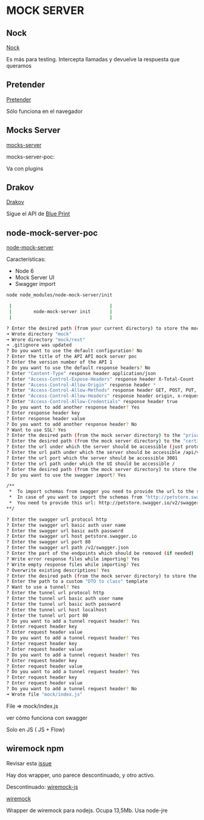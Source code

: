 # MOCK SERVER

## Nock

[Nock](https://github.com/nock/nock)

Es más para testing. Intercepta llamadas y devuelve la respuesta que queramos

## Pretender

[Pretender](https://github.com/pretenderjs/pretender)

Sólo funciona en el navegador


## Mocks Server

[mocks-server](https://github.com/mocks-server/main)

mocks-server-poc:

Va con plugins

## Drakov

[Drakov](https://github.com/Aconex/drakov)

Sigue el API de [Blue Print](https://apiblueprint.org/)

## node-mock-server-poc

[node-mock-server](https://github.com/smollweide/node-mock-server)

Características:

- Node 6
- Mock Server UI
- Swagger import

```bash
node node_modules/node-mock-server/init

 |                                    |
 |        node-mock-server init       |
 |                                    |

? Enter the desired path (from your current directory) to store the mock server data mock
➜ Wrote directory "mock"
➜ Wrore directory "mock/rest"
➜ .gitignore was updated
? Do you want to use the default configuration? No
? Enter the title of the API API mock server poc
? Enter the version number of the API 1
? Do you want to use the default response headers? No
? Enter "Content-Type" response header application/json
? Enter "Access-Control-Expose-Headers" response header X-Total-Count
? Enter "Access-Control-Allow-Origin" response header *
? Enter "Access-Control-Allow-Methods" response header GET, POST, PUT, OPTIONS, DELETE, PATCH, HEAD
? Enter "Access-Control-Allow-Headers" response header origin, x-requested-with, content-type
? Enter "Access-Control-Allow-Credentials" response header true
? Do you want to add another response header? Yes
? Enter response header key 
? Enter response header value 
? Do you want to add another response header? No
? Want to use SSL? Yes
? Enter the desired path (from the mock server directory) to the "private key" file 
? Enter the desired path (from the mock server directory) to the "certificate" file 
? Enter the url under which the server should be accessible (just protocol, host and port) http://localhost:3001
? Enter the url path under which the server should be accessible /api/v1
? Enter the url port which the server should be accessible 3001
? Enter the url path under which the UI should be accessible /
? Enter the desired path (from the mock server directory) to store the mock functions /func
? Do you want to use the swagger import? Yes

/**
 *  To import schemas from swagger you need to provide the url to the swagger api json file.
 *  In case of you want to import the schemas from "http://petstore.swagger.io/".
 *  You need to provide this url: http://petstore.swagger.io/v2/swagger.json
**/

? Enter the swagger url protocol http
? Enter the swagger url basic auth user name 
? Enter the swagger url basic auth password 
? Enter the swagger url host petstore.swagger.io
? Enter the swagger url port 80
? Enter the swagger url path /v2/swagger.json
? Enter the part of the endpoints which should be removed (if needed) 
? Write error response files while importing? Yes
? Write empty response files while importing? Yes
? Overwrite existing descriptions? Yes
? Enter the desired path (from the mock server directory) to store the imported mock functions func-imported
? Enter the path to a custom "DTO to class" template 
? Want to use a tunnel? Yes
? Enter the tunnel url protocol http
? Enter the tunnel url basic auth user name 
? Enter the tunnel url basic auth password 
? Enter the tunnel url host localhost
? Enter the tunnel url port 80
? Do you want to add a tunnel request header? Yes
? Enter request header key 
? Enter request header value 
? Do you want to add a tunnel request header? Yes
? Enter request header key 
? Enter request header value 
? Do you want to add a tunnel request header? Yes
? Enter request header key 
? Enter request header value 
? Do you want to add a tunnel request header? Yes
? Enter request header key 
? Enter request header value 
? Do you want to add a tunnel request header? No
➜ Wrote file "mock/index.js"
```

File => mock/index.js

ver cómo funciona con swagger

Solo en JS ( JS + Flow)


## wiremock npm

Revisar esta [issue](https://github.com/tomakehurst/wiremock/issues/514)

Hay dos wrapper, uno parece descontinuado, y otro activo.

Descontinuado: [wiremock-js](https://github.com/stratouklos/wiremock-js)

[wiremock](https://github.com/tomasbjerre/wiremock-npm)

Wrapper de wiremock para nodejs. Ocupa 13,5Mb. Usa node-jre
